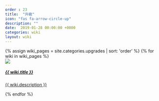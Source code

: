 ```yaml
---
order : 23
title:  "升級"
icon: "fas fa-arrow-circle-up"
description: ""
date:  2019-01-28 00:00:00 +0000
categories: wiki
layout: wiki
---
```


<div class="container">
    <div class="wikiPages">
        <div class="row">
            {% assign wiki_pages = site.categories.upgrades | sort: 'order' %}
            {% for wiki in wiki_pages %}
            <div class="col-sm-3">
                <a href="{{ wiki.url | relative_url }}" class="wiki-a">
                    <div class="card text-center wiki-item">
                        <img class="card-img-top" src="{{ "/assets/img/wiki/upgrade_icons/" | relative_url  }}{{ wiki.icon }}">
                        <div class="card-body">
                            <h5 class="card-title no-shadow">{{ wiki.title }}</h5>
                            <p class="card-text no-shadow">{{ wiki.description }}</p>
                        </div>
                    </div>
                </a>
            </div>
            {% endfor %}
        </div>
    </div>
</div>